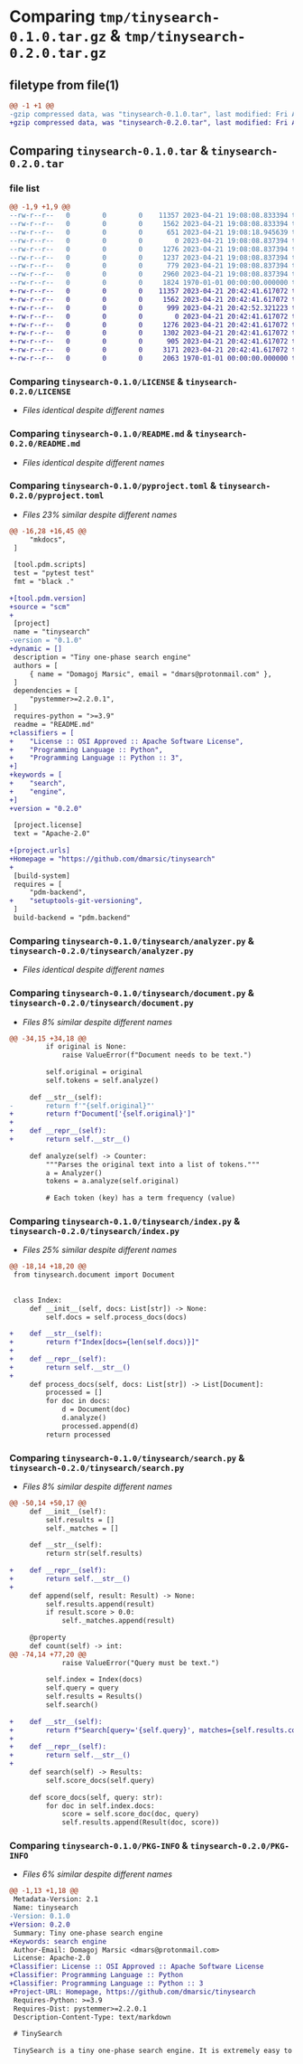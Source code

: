 # Comparing `tmp/tinysearch-0.1.0.tar.gz` & `tmp/tinysearch-0.2.0.tar.gz`

## filetype from file(1)

```diff
@@ -1 +1 @@
-gzip compressed data, was "tinysearch-0.1.0.tar", last modified: Fri Apr 21 19:08:18 2023, max compression
+gzip compressed data, was "tinysearch-0.2.0.tar", last modified: Fri Apr 21 20:42:52 2023, max compression
```

## Comparing `tinysearch-0.1.0.tar` & `tinysearch-0.2.0.tar`

### file list

```diff
@@ -1,9 +1,9 @@
--rw-r--r--   0        0        0    11357 2023-04-21 19:08:08.833394 tinysearch-0.1.0/LICENSE
--rw-r--r--   0        0        0     1562 2023-04-21 19:08:08.833394 tinysearch-0.1.0/README.md
--rw-r--r--   0        0        0      651 2023-04-21 19:08:18.945639 tinysearch-0.1.0/pyproject.toml
--rw-r--r--   0        0        0        0 2023-04-21 19:08:08.837394 tinysearch-0.1.0/tinysearch/__init__.py
--rw-r--r--   0        0        0     1276 2023-04-21 19:08:08.837394 tinysearch-0.1.0/tinysearch/analyzer.py
--rw-r--r--   0        0        0     1237 2023-04-21 19:08:08.837394 tinysearch-0.1.0/tinysearch/document.py
--rw-r--r--   0        0        0      779 2023-04-21 19:08:08.837394 tinysearch-0.1.0/tinysearch/index.py
--rw-r--r--   0        0        0     2960 2023-04-21 19:08:08.837394 tinysearch-0.1.0/tinysearch/search.py
--rw-r--r--   0        0        0     1824 1970-01-01 00:00:00.000000 tinysearch-0.1.0/PKG-INFO
+-rw-r--r--   0        0        0    11357 2023-04-21 20:42:41.617072 tinysearch-0.2.0/LICENSE
+-rw-r--r--   0        0        0     1562 2023-04-21 20:42:41.617072 tinysearch-0.2.0/README.md
+-rw-r--r--   0        0        0      999 2023-04-21 20:42:52.321223 tinysearch-0.2.0/pyproject.toml
+-rw-r--r--   0        0        0        0 2023-04-21 20:42:41.617072 tinysearch-0.2.0/tinysearch/__init__.py
+-rw-r--r--   0        0        0     1276 2023-04-21 20:42:41.617072 tinysearch-0.2.0/tinysearch/analyzer.py
+-rw-r--r--   0        0        0     1302 2023-04-21 20:42:41.617072 tinysearch-0.2.0/tinysearch/document.py
+-rw-r--r--   0        0        0      905 2023-04-21 20:42:41.617072 tinysearch-0.2.0/tinysearch/index.py
+-rw-r--r--   0        0        0     3171 2023-04-21 20:42:41.617072 tinysearch-0.2.0/tinysearch/search.py
+-rw-r--r--   0        0        0     2063 1970-01-01 00:00:00.000000 tinysearch-0.2.0/PKG-INFO
```

### Comparing `tinysearch-0.1.0/LICENSE` & `tinysearch-0.2.0/LICENSE`

 * *Files identical despite different names*

### Comparing `tinysearch-0.1.0/README.md` & `tinysearch-0.2.0/README.md`

 * *Files identical despite different names*

### Comparing `tinysearch-0.1.0/pyproject.toml` & `tinysearch-0.2.0/pyproject.toml`

 * *Files 23% similar despite different names*

```diff
@@ -16,28 +16,45 @@
     "mkdocs",
 ]
 
 [tool.pdm.scripts]
 test = "pytest test"
 fmt = "black ."
 
+[tool.pdm.version]
+source = "scm"
+
 [project]
 name = "tinysearch"
-version = "0.1.0"
+dynamic = []
 description = "Tiny one-phase search engine"
 authors = [
     { name = "Domagoj Marsic", email = "dmars@protonmail.com" },
 ]
 dependencies = [
     "pystemmer>=2.2.0.1",
 ]
 requires-python = ">=3.9"
 readme = "README.md"
+classifiers = [
+    "License :: OSI Approved :: Apache Software License",
+    "Programming Language :: Python",
+    "Programming Language :: Python :: 3",
+]
+keywords = [
+    "search",
+    "engine",
+]
+version = "0.2.0"
 
 [project.license]
 text = "Apache-2.0"
 
+[project.urls]
+Homepage = "https://github.com/dmarsic/tinysearch"
+
 [build-system]
 requires = [
     "pdm-backend",
+    "setuptools-git-versioning",
 ]
 build-backend = "pdm.backend"
```

### Comparing `tinysearch-0.1.0/tinysearch/analyzer.py` & `tinysearch-0.2.0/tinysearch/analyzer.py`

 * *Files identical despite different names*

### Comparing `tinysearch-0.1.0/tinysearch/document.py` & `tinysearch-0.2.0/tinysearch/document.py`

 * *Files 8% similar despite different names*

```diff
@@ -34,15 +34,18 @@
         if original is None:
             raise ValueError(f"Document needs to be text.")
 
         self.original = original
         self.tokens = self.analyze()
 
     def __str__(self):
-        return f'"{self.original}"'
+        return f"Document['{self.original}']"
+
+    def __repr__(self):
+        return self.__str__()
 
     def analyze(self) -> Counter:
         """Parses the original text into a list of tokens."""
         a = Analyzer()
         tokens = a.analyze(self.original)
 
         # Each token (key) has a term frequency (value)
```

### Comparing `tinysearch-0.1.0/tinysearch/index.py` & `tinysearch-0.2.0/tinysearch/index.py`

 * *Files 25% similar despite different names*

```diff
@@ -18,14 +18,20 @@
 from tinysearch.document import Document
 
 
 class Index:
     def __init__(self, docs: List[str]) -> None:
         self.docs = self.process_docs(docs)
 
+    def __str__(self):
+        return f"Index[docs={len(self.docs)}]"
+
+    def __repr__(self):
+        return self.__str__()
+
     def process_docs(self, docs: List[str]) -> List[Document]:
         processed = []
         for doc in docs:
             d = Document(doc)
             d.analyze()
             processed.append(d)
         return processed
```

### Comparing `tinysearch-0.1.0/tinysearch/search.py` & `tinysearch-0.2.0/tinysearch/search.py`

 * *Files 8% similar despite different names*

```diff
@@ -50,14 +50,17 @@
     def __init__(self):
         self.results = []
         self._matches = []
 
     def __str__(self):
         return str(self.results)
 
+    def __repr__(self):
+        return self.__str__()
+
     def append(self, result: Result) -> None:
         self.results.append(result)
         if result.score > 0.0:
             self._matches.append(result)
 
     @property
     def count(self) -> int:
@@ -74,14 +77,20 @@
             raise ValueError("Query must be text.")
 
         self.index = Index(docs)
         self.query = query
         self.results = Results()
         self.search()
 
+    def __str__(self):
+        return f"Search[query='{self.query}', matches={self.results.count}]"
+
+    def __repr__(self):
+        return self.__str__()
+
     def search(self) -> Results:
         self.score_docs(self.query)
 
     def score_docs(self, query: str):
         for doc in self.index.docs:
             score = self.score_doc(doc, query)
             self.results.append(Result(doc, score))
```

### Comparing `tinysearch-0.1.0/PKG-INFO` & `tinysearch-0.2.0/PKG-INFO`

 * *Files 6% similar despite different names*

```diff
@@ -1,13 +1,18 @@
 Metadata-Version: 2.1
 Name: tinysearch
-Version: 0.1.0
+Version: 0.2.0
 Summary: Tiny one-phase search engine
+Keywords: search engine
 Author-Email: Domagoj Marsic <dmars@protonmail.com>
 License: Apache-2.0
+Classifier: License :: OSI Approved :: Apache Software License
+Classifier: Programming Language :: Python
+Classifier: Programming Language :: Python :: 3
+Project-URL: Homepage, https://github.com/dmarsic/tinysearch
 Requires-Python: >=3.9
 Requires-Dist: pystemmer>=2.2.0.1
 Description-Content-Type: text/markdown
 
 # TinySearch
 
 TinySearch is a tiny one-phase search engine. It is extremely easy to
```

